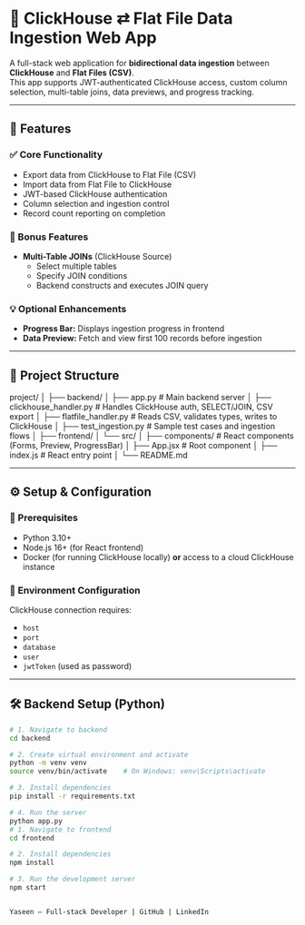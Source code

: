 # 🔁 ClickHouse ⇄ Flat File Data Ingestion Web App

A full-stack web application for **bidirectional data ingestion** between **ClickHouse** and **Flat Files (CSV)**.  
This app supports JWT-authenticated ClickHouse access, custom column selection, multi-table joins, data previews, and progress tracking.

---

## 🚀 Features

### ✅ Core Functionality
- Export data from ClickHouse to Flat File (CSV)
- Import data from Flat File to ClickHouse
- JWT-based ClickHouse authentication
- Column selection and ingestion control
- Record count reporting on completion

### 🔄 Bonus Features
- **Multi-Table JOINs** (ClickHouse Source)
  - Select multiple tables
  - Specify JOIN conditions
  - Backend constructs and executes JOIN query

### 💡 Optional Enhancements
- **Progress Bar:** Displays ingestion progress in frontend
- **Data Preview:** Fetch and view first 100 records before ingestion

---

## 📁 Project Structure

project/ │ ├── backend/ │ ├── app.py # Main backend server │ ├── clickhouse_handler.py # Handles ClickHouse auth, SELECT/JOIN, CSV export │ ├── flatfile_handler.py # Reads CSV, validates types, writes to ClickHouse │ ├── test_ingestion.py # Sample test cases and ingestion flows │ ├── frontend/ │ └── src/ │ ├── components/ # React components (Forms, Preview, ProgressBar) │ ├── App.jsx # Root component │ ├── index.js # React entry point │ └── README.md

---

## ⚙️ Setup & Configuration

### 🧩 Prerequisites
- Python 3.10+
- Node.js 16+ (for React frontend)
- Docker (for running ClickHouse locally) **or** access to a cloud ClickHouse instance

### 🔐 Environment Configuration
ClickHouse connection requires:
- `host`
- `port`
- `database`
- `user`
- `jwtToken` (used as password)

---

## 🛠️ Backend Setup (Python)

```bash
# 1. Navigate to backend
cd backend

# 2. Create virtual environment and activate
python -m venv venv
source venv/bin/activate    # On Windows: venv\Scripts\activate

# 3. Install dependencies
pip install -r requirements.txt

# 4. Run the server
python app.py
# 1. Navigate to frontend
cd frontend

# 2. Install dependencies
npm install

# 3. Run the development server
npm start


Yaseen – Full-stack Developer | GitHub | LinkedIn

